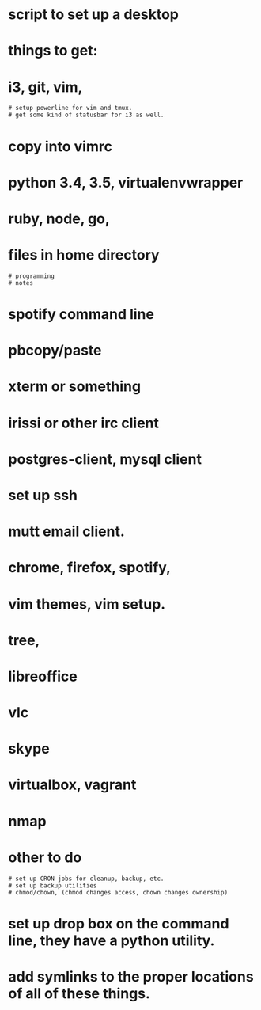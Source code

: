 # script to set up a desktop
# things to get: 
# i3, git, vim, 
	# setup powerline for vim and tmux. 
	# get some kind of statusbar for i3 as well. 
# copy into vimrc
# python 3.4, 3.5, virtualenvwrapper
# ruby, node, go,
# files in home directory
	# programming
	# notes
# spotify command line 
# pbcopy/paste
# xterm or something
# irissi or other irc client
# postgres-client, mysql client
# set up ssh
# mutt email client. 

# chrome, firefox, spotify, 
# vim themes, vim setup. 
# tree, 
# libreoffice
# vlc
# skype
# virtualbox, vagrant
# nmap



# other to do 
	# set up CRON jobs for cleanup, backup, etc. 
	# set up backup utilities
	# chmod/chown, (chmod changes access, chown changes ownership)

# set up drop box on the command line, they have a python utility.  

# add symlinks to the proper locations of all of these things. 